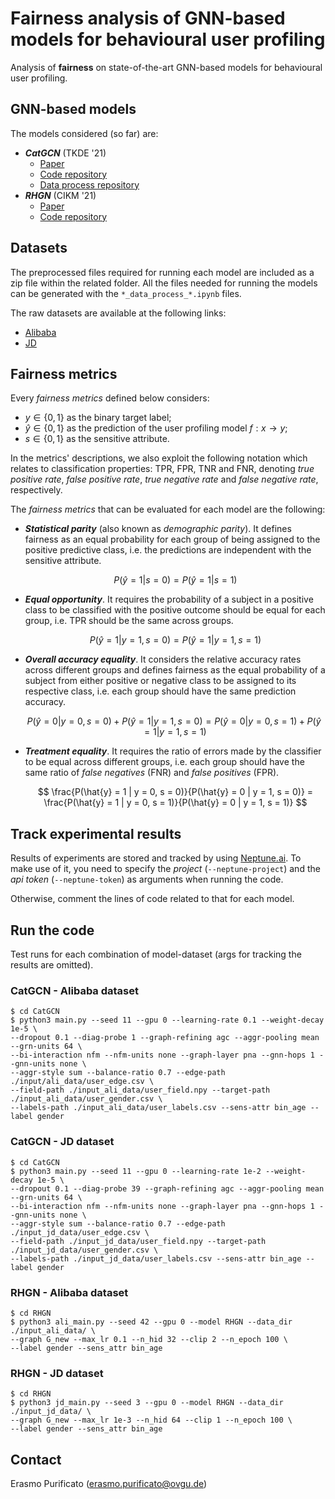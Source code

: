 # Fairness analysis of GNN-based models for behavioural user profiling

Analysis of **fairness** on state-of-the-art GNN-based models for behavioural user profiling.

## GNN-based models
The models considered (so far) are:

* ***CatGCN*** (TKDE '21)
    * [Paper](https://arxiv.org/abs/2009.05303)
    * [Code repository](https://github.com/TachiChan/CatGCN)
    * [Data process repository](https://github.com/TachiChan/Data_Process)
* ***RHGN*** (CIKM '21)
    * [Paper](https://arxiv.org/abs/2110.07181)
    * [Code repository](https://github.com/CRIPAC-DIG/RHGN)

## Datasets
The preprocessed files required for running each model are included as a zip file within the related folder.
All the files needed for running the models can be generated with the `*_data_process_*.ipynb` files.

The raw datasets are available at the following links:
* [Alibaba](https://tianchi.aliyun.com/dataset/dataDetail?dataId=56)
* [JD](https://github.com/guyulongcs/IJCAI2019_HGAT)

## Fairness metrics
Every *fairness metrics* defined below considers:
* $y \in \{0,1\}$ as the binary target label;
* $\hat{y} \in \{0,1\}$ as the prediction of the user profiling model $f: x \rightarrow y$;
* $s \in \{0,1\}$ as the sensitive attribute.

In the metrics' descriptions, we also exploit the following notation which relates to classification properties: TPR, FPR, TNR and FNR, denoting *true positive rate*, *false positive rate*, *true negative rate* and *false negative rate*, respectively.

The *fairness metrics* that can be evaluated for each model are the following:

* ***Statistical parity*** (also known as *demographic parity*).
    It defines fairness as an equal probability for each group of being assigned to the positive predictive class, i.e. the predictions are independent with the sensitive attribute.
    
    $$
    P(\hat{y} = 1 | s = 0) = P(\hat{y} = 1 | s = 1)
    $$

* ***Equal opportunity***. It requires the probability of a subject in a positive class to be classified with the positive outcome should be equal for each group, i.e. TPR should be the same across groups.
    
    $$
    P(\hat{y} = 1 | y = 1, s = 0) = P(\hat{y} = 1 | y = 1, s = 1)
    $$

* ***Overall accuracy equality***. It considers the relative accuracy rates across different groups and defines fairness as the equal probability of a subject from either positive or negative class to be assigned to its respective class, i.e. each group should have the same prediction accuracy.
    
    $$
    P(\hat{y} = 0 | y = 0, s = 0) + P(\hat{y} = 1 | y = 1, s = 0) = P(\hat{y} = 0 | y = 0, s = 1) + P(\hat{y} = 1 | y = 1, s = 1)
    $$

* ***Treatment equality***. It requires the ratio of errors made by the classifier to be equal across different groups, i.e. each group should have the same ratio of *false negatives* (FNR) and *false positives* (FPR).
    
    $$
    \frac{P(\hat{y} = 1 | y = 0, s = 0)}{P(\hat{y} = 0 | y = 1, s = 0)} = \frac{P(\hat{y} = 1 | y = 0, s = 1)}{P(\hat{y} = 0 | y = 1, s = 1)}
    $$

## Track experimental results
Results of experiments are stored and tracked by using [Neptune.ai](https://neptune.ai/).
To make use of it, you need to specify the *project* (`--neptune-project`) and the *api token* (`--neptune-token`) as arguments when running the code.

Otherwise, comment the lines of code related to that for each model.

## Run the code
Test runs for each combination of model-dataset (args for tracking the results are omitted).

### CatGCN - Alibaba dataset
```
$ cd CatGCN
$ python3 main.py --seed 11 --gpu 0 --learning-rate 0.1 --weight-decay 1e-5 \
--dropout 0.1 --diag-probe 1 --graph-refining agc --aggr-pooling mean --grn-units 64 \
--bi-interaction nfm --nfm-units none --graph-layer pna --gnn-hops 1 --gnn-units none \
--aggr-style sum --balance-ratio 0.7 --edge-path ./input/ali_data/user_edge.csv \
--field-path ./input_ali_data/user_field.npy --target-path ./input_ali_data/user_gender.csv \
--labels-path ./input_ali_data/user_labels.csv --sens-attr bin_age --label gender 
```

### CatGCN - JD dataset
```
$ cd CatGCN
$ python3 main.py --seed 11 --gpu 0 --learning-rate 1e-2 --weight-decay 1e-5 \
--dropout 0.1 --diag-probe 39 --graph-refining agc --aggr-pooling mean --grn-units 64 \
--bi-interaction nfm --nfm-units none --graph-layer pna --gnn-hops 1 --gnn-units none \
--aggr-style sum --balance-ratio 0.7 --edge-path ./input_jd_data/user_edge.csv \
--field-path ./input_jd_data/user_field.npy --target-path ./input_jd_data/user_gender.csv \
--labels-path ./input_jd_data/user_labels.csv --sens-attr bin_age --label gender
```

### RHGN - Alibaba dataset
```
$ cd RHGN
$ python3 ali_main.py --seed 42 --gpu 0 --model RHGN --data_dir ./input_ali_data/ \
--graph G_new --max_lr 0.1 --n_hid 32 --clip 2 --n_epoch 100 \
--label gender --sens_attr bin_age
```

### RHGN - JD dataset
```
$ cd RHGN
$ python3 jd_main.py --seed 3 --gpu 0 --model RHGN --data_dir ./input_jd_data/ \
--graph G_new --max_lr 1e-3 --n_hid 64 --clip 1 --n_epoch 100 \
--label gender --sens_attr bin_age
```

## Contact
Erasmo Purificato (erasmo.purificato@ovgu.de)